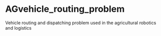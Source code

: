 # AGvehicle_routing_problem
Vehicle routing and dispatching problem used in the agricultural robotics and logistics
